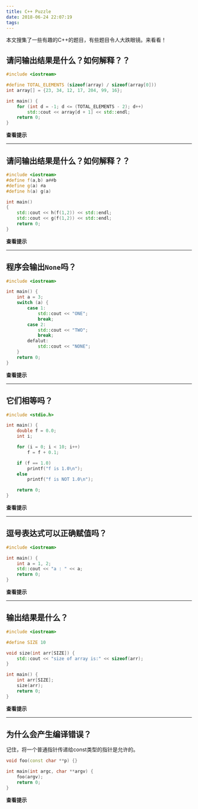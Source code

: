 ```yaml
---
title: C++ Puzzle
date: 2018-06-24 22:07:19
tags:
---
```


本文搜集了一些有趣的C++的题目，有些题目令人大跌眼镜。来看看！


<!--more-->


<script>
function toggle(that) {
    var dom = that.parentElement.getElementsByClassName("cpuzzle-hint")[0];
    var display = dom.style.display;
    if (display == "none") {dom.style.display = "block"; that.textContent = "关闭提示";}
    else {dom.style.display = "none"; that.textContent = "查看提示";}
}
</script>


## 请问输出结果是什么？如何解释？？
```C++
#include <iostream>

#define TOTAL_ELEMENTS (sizeof(array) / sizeof(array[0]))
int array[] = {23, 34, 12, 17, 204, 99, 16};

int main() {
    for (int d = -1; d <= (TOTAL_ELEMENTS - 2); d++)
        std::cout << array[d + 1] << std::endl;
    return 0;
}
```
<div><strong
onclick="toggle(this);" style="cursor:pointer;">查看提示</strong><div
class="cpuzzle-hint" style="display:none;padding:10px;box-shadow:0 0 0 3px #f7f0f3 inset;">
测试发现实际输出结果为空。
sizeof运算符得到的是一个size_t类型，而size_t类型是无符号的。
当用有符号数跟无符号数比较时，会将有符号数转成无符号数，也就是将-1转成无符号数的最大值。

另外，size_t类型在不同位宽的机器上定义不同。如下：
```C++
#ifdef _WIN64
__MINGW_EXTENSION typedef unsigned __int64 size_t;
#else
typedef unsigned int size_t;
#endif /* _WIN64 */
```
PS: 更多关于32位机器和64位机器的区别，请看hhhhhhhhhhhhhhhhhhhhhhhhhhhhhhhhhhhhhh
</div></div>

---

## 请问输出结果是什么？如何解释？？

```C++
#include <iostream>
#define f(a,b) a##b
#define g(a) #a
#define h(a) g(a)

int main()
{
    std::cout << h(f(1,2)) << std::endl;
    std::cout << g(f(1,2)) << std::endl;
    return 0;
}
```

<div><strong
onclick="toggle(this);" style="cursor:pointer;">查看提示</strong><div
class="cpuzzle-hint" style="display:none;padding:10px;box-shadow:0 0 0 3px #f7f0f3 inset;">
测试发现输出结果为
```
12
f(1,2)
```
这里首先需要知道宏定义里面`#`的作用。
1. `#`： 其后必须跟一个宏参数，它的作用是将其后的参数内容转换为字符串。
2. `##`: 它的作用是拼接两个符号，如`a##1`，得到`a1`这两个符号不必是宏参数。

然后需要了解宏替换的规则。
1. 如果宏定义中没有`#`或者`##`，则先展开参数再进行替换(跟嵌套的函数调用一样)
2. 否则，参数不展开而是直接替换

在本题中，`h(a)`的定义中没有`#`或者`##`，所以宏定义展开流程是：
展开`f(1,2)` -> 得到`12` -> 展开`h(12)` -> 得到`g(12)` -> 展开`g(12)`发现定义中有`#` -> 直接替换，得到`"12"`

而`g(a)`的定义中有`#`或者`##`，因此会直接替换，在参数两边加上引号，不论参数是什么。于是直接得到字符串`"f(1,2)"`
</div></div>

---

## 程序会输出`None`吗？

```C++
#include <iostream>

int main() {
    int a = 3;
    switch (a) {
        case 1:
            std::cout << "ONE";
            break;
        case 2:
            std::cout << "TWO";
            break;
        defalut:
            std::cout << "NONE";
    }
    return 0;
}
```

<div><strong
onclick="toggle(this);" style="cursor:pointer;">查看提示</strong><div
class="cpuzzle-hint" style="display:none;padding:10px;box-shadow:0 0 0 3px #f7f0f3 inset;">
测试发现输出结果为空。
这个问题其实在于`default`拼写错误，写成了`defalut`。
但是真正可怕的是，不像是其它类型的拼写错误，本题的拼写错误，编译没有任何问题，没有人提示你`defalut`未定义。
</div></div>

---

## 它们相等吗？
```C++
#include <stdio.h>

int main() {
    double f = 0.0;
    int i;

    for (i = 0; i < 10; i++)
        f = f + 0.1;

    if (f == 1.0)
        printf("f is 1.0\n");
    else
        printf("f is NOT 1.0\n");

    return 0;
}
```

<div><strong
onclick="toggle(this);" style="cursor:pointer;">查看提示</strong><div
class="cpuzzle-hint" style="display:none;padding:10px;box-shadow:0 0 0 3px #f7f0f3 inset;">
测试发现输出结果显示0.1累加10次并不等于1.0。
这是因为计算机中的浮点数，包括`float`和`double`类型，都是不精确的。因此累加的话会产生累积误差。
计算机中浮点数比较，不要直接用`==`比较，应该计算两者的差，当差小于某个阈值时认为相等。
</div></div>

---

## 逗号表达式可以正确赋值吗？
```C++
#include <iostream>

int main() {
    int a = 1, 2;
    std::cout << "a : " << a;
    return 0;
}
```

<div><strong
onclick="toggle(this);" style="cursor:pointer;">查看提示</strong><div
class="cpuzzle-hint" style="display:none;padding:10px;box-shadow:0 0 0 3px #f7f0f3 inset;">
编译错误。逗号表达式在C++中的运算优先级是最低的，因此，赋值运算会优先执行，导致编译器认为`2`是一个表达式，编译错误。
正确的写法是
```C++
int a = (1, 2);
```
</div></div>

---

## 输出结果是什么？
```C++
#include <iostream>

#define SIZE 10

void size(int arr[SIZE]) {
    std::cout << "size of array is:" << sizeof(arr);
}

int main() {
    int arr[SIZE];
    size(arr);
    return 0;
}
```

<div><strong
onclick="toggle(this);" style="cursor:pointer;">查看提示</strong><div
class="cpuzzle-hint" style="display:none;padding:10px;box-shadow:0 0 0 3px #f7f0f3 inset;">
输出结果首先不是40。事实上，如果你自己编译了的话，就可以看到显示的警告。
```
warning: 'sizeof' on array function parameter 'arr' will return size of 'int*' [-Wsizeof-array-argument]
```
也就是说，虽然形参中定义的是数组，但是在函数中使用`sizeof`，还是会当作指针来计算。
在我的机器上，输出为8，因为我的是64位机器。
</div></div>

---

## 为什么会产生编译错误？
记住，将一个普通指针传递给const类型的指针是允许的。
```C++
void foo(const char **p) {}

int main(int argc, char **argv) {
    foo(argv);
    return 0;
}
```

<div><strong
onclick="toggle(this);" style="cursor:pointer;">查看提示</strong><div
class="cpuzzle-hint" style="display:none;padding:10px;box-shadow:0 0 0 3px #f7f0f3 inset;">
因为这是二级指针，必须先强制类型转换才可以赋值。一级指针则不需要强制类型转换。
`const char ** p`的意思是，类似这样的语句是无效的:`**p = 'a'`。
我们看看假如允许`char**`到`const char**`的隐式类型转换的话，会发生什么。
```C++
int main()
{
    // 我们假设编译器存在漏洞X，允许char** 到 const char**的隐式类型转换。
    char const c = 'a'; // c是一个常量。
    char* p_stupid = &c; // 愚蠢的指针，直接赋值是不行的，太过于耿直，编译错误。
    char* p_smart = nullptr; // 这里有一个聪明的指针，学会了利用漏洞X来修改常量c。
    char const** p_jump = &p_smart; // 利用漏洞X作为跳板。

    *p_jump = &c; // 通过跳板，让p_smart强制指向c。
    // 注意这一步是最有意思的一步，因为这一步的两边都是const char*类型的，赋值完全没问题。

    *p_smart = 'b'; // 因为p_smart本身并不是const char*，所以现在p_smart就可以修改c了，把系统搞崩溃。
}
```
注意看上述步骤，可以看到，除了`char const** p_jump = &p_smart;`这一步，其他步骤没有任何漏洞。
因此我们可以看到，**漏洞X**是可以引发严重后果的。
</div></div>

---

## 输出是什么？
```C++
#include <stdio.h>
#include <stdlib.h>

#define SIZEOF(arr) (sizeof(arr)/sizeof(arr[0]))

#define PrintInt(expr) printf("%s:%d\n",#expr,(expr))

int main() {
    /* The powers of 10 */
    int pot[] = {
            0001,
            0010,
            0100,
            1000
    };
    int i;

    for (i = 0; i < SIZEOF(pot); i++)
        PrintInt(pot[i]);
    return 0;
}
```

<div><strong
onclick="toggle(this);" style="cursor:pointer;">查看提示</strong><div
class="cpuzzle-hint" style="display:none;padding:10px;box-shadow:0 0 0 3px #f7f0f3 inset;">
有了前面的关于宏定义的知识，你可能会得出，输出结果是
```
pot[i]:1
pot[i]:10
pot[i]:100
pot[i]:1000
```
但是，虽然躲过了宏定义的坑，其实还是错了，因为数组中的前三个数字带有前导0，这意味着是8进制。。。
所以正确的输出是
```
pot[i]:1
pot[i]:8
pot[i]:64
pot[i]:1000
```
</div></div>

---

## 输出是什么？肯定不是10
```C++
#include <stdio.h>
#include <stdlib.h>

#define PrintInt(expr) printf("%s : %d\n",#expr,(expr))

int main() {
    int y = 100;
    int *p;
    p = (int*)malloc(sizeof(int));
    *p = 10;
    y = y/*p; /*dividing y by *p */;
    PrintInt(y);
    return 0;
}
```

<div><strong
onclick="toggle(this);" style="cursor:pointer;">查看提示</strong><div
class="cpuzzle-hint" style="display:none;padding:10px;box-shadow:0 0 0 3px #f7f0f3 inset;">
这道题需要注意的是`y = y/*p;`。
如果是手写代码，或者没有代码高亮，可能确实会以为是`y`除以`*p`。
但是一旦有了代码高亮，瞬间就能看出，`/*p`其实是形成了块注释的开头。因此并不会执行除法。
</div></div>

---

## 如何实现乘5？
```C++
#include <stdio.h>

#define PrintInt(expr) printf("%s : %d\n",#expr,(expr))

int FiveTimes(int a) {
    int t;
    t = a << 2 + a;
    return t;
}

int main() {
    int a = 1, b = 2, c = 3;
    PrintInt(FiveTimes(a));
    PrintInt(FiveTimes(b));
    PrintInt(FiveTimes(c));
    return 0;
}
```

<div><strong
onclick="toggle(this);" style="cursor:pointer;">查看提示</strong><div
class="cpuzzle-hint" style="display:none;padding:10px;box-shadow:0 0 0 3px #f7f0f3 inset;">
需要注意的是移位运算符的优先级低于加法，因此得到了错误的结果。
</div></div>

---

## 这个程序哪里有问题？
```C++
#include <stdio.h>
#include <stdlib.h>

int main() {
    int *ptr1, ptr2;
    ptr1 = (int *) malloc(sizeof(int));
    ptr2 = ptr1;
    *ptr2 = 10;
    return 0;
}
```

<div><strong
onclick="toggle(this);" style="cursor:pointer;">查看提示</strong><div
class="cpuzzle-hint" style="display:none;padding:10px;box-shadow:0 0 0 3px #f7f0f3 inset;">
定义指针类型，必须每个变量前面都加`*`。
修改：
```C++
int *ptr1, *ptr2;
```
</div></div>

---

## 这个程序可以运行吗？
```C++
#include <stdio.h>

int main() {
    int a = 3, b = 5;

    printf(&a["Ya!Hello! how is this? %s\n"], &b["junk/super"]);
    printf(&a["WHAT%c%c%c  %c%c  %c !\n"], 1["this"],
           2["beauty"], 0["tool"], 0["is"], 3["sensitive"], 4["CCCCCC"]);
    return 0;
}
```

<div><strong
onclick="toggle(this);" style="cursor:pointer;">查看提示</strong><div
class="cpuzzle-hint" style="display:none;padding:10px;box-shadow:0 0 0 3px #f7f0f3 inset;">
是可以运行的。我们知道，数组下标引用`a[3]`，其实相当于是`*(a+3)`。因此，`a[3]`也可以写成`3[a]`。
因此，`a["Ya!Hello! how is this? %s\n"]`相当于是`"Ya!Hello! how is this? %s\n"[3]`。
</div></div>

---

## `offsetof`的原理是什么？
```C++
#include <stdio.h>

#define offsetof(a, b) ((size_t)(&(((a*)(0))->b)))
struct test {
    int a;
    double b;
    float c;
    int d[20];
};

int main() {
    printf("%d\n", offsetof(test, a));
    printf("%d\n", offsetof(test, b));
    printf("%d\n", offsetof(test, c));
    printf("%d\n", offsetof(test, d));
}
```

<div><strong
onclick="toggle(this);" style="cursor:pointer;">查看提示</strong><div
class="cpuzzle-hint" style="display:none;padding:10px;box-shadow:0 0 0 3px #f7f0f3 inset;">
工作原理：
```C++
(
  (size_t)(      // 4.
    &( (         // 3.
      (a*)(0)    // 1.
     )->b )      // 2.
  )
)
```
1. Casting the value zero to the struct pointer type `a*`
2. Getting the struct field `b` of this (illegally placed) struct object
3. Getting the address of this `b` field
4. Casting the address to a `size_t`

注意，现在已经不用这个了，用的是stddef.h自带的`offsetof`宏。它直接调用了编译器提供的函数`__builtin_offsetof`。
直接`include <iostream>`就可以使用了。
</div></div>

---

## `SWAP`宏是如何工作的？
```C++
#include <iostream>

#define SWAP(a, b) ((a) ^= (b) ^= (a) ^= (b))

int main() {
    int a = 1;
    int b = 2;
    SWAP(a, b);
    std::cout << a << b;
}
```

<div><strong
onclick="toggle(this);" style="cursor:pointer;">查看提示</strong><div
class="cpuzzle-hint" style="display:none;padding:10px;box-shadow:0 0 0 3px #f7f0f3 inset;">
可以把`(a) ^= (b) ^= (a) ^= (b)`展开来看。这个表达式，相当于以下三条语句依次执行的结果。
```C++
a = a ^ b;
b = b ^ a;
a = a ^ b;
```
进行一些代换，得到：
```C++
int _a = a;
int _b = b;
a = _a ^ _b;
b = _b ^ (_a ^ _b);
a = (_a ^ _b) ^ (_b ^ (_a ^ _b));
```
根据结合律，去掉所有括号。再根据交换律，以及`x^x`恒等于0，可以化简为：
```C++
b = _a;
a = _b;
```
因此该表达式可以实现交换两个变量的功能。
</div></div>